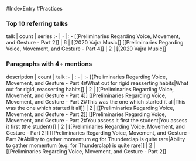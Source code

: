 #IndexEntry #Practices

### Top 10 referring talks
talk | count | series
:- | - |: -
[[Preliminaries Regarding Voice, Movement, and Gesture - Part 2]] | 6 | [[2020 Vajra Music]]
[[Preliminaries Regarding Voice, Movement, and Gesture - Part 4]] | 2 | [[2020 Vajra Music]]

### Paragraphs with 4+ mentions
description | count | talk
:- | : - | :-
[[Preliminaries Regarding Voice, Movement, and Gesture - Part 4#What out for rigid reasserting habits\|What out for rigid, reasserting habits]] | 2 | [[Preliminaries Regarding Voice, Movement, and Gesture - Part 4]]
[[Preliminaries Regarding Voice, Movement, and Gesture - Part 2#This was the one which started it all\|This was the one which started it all]] | 2 | [[Preliminaries Regarding Voice, Movement, and Gesture - Part 2]]
[[Preliminaries Regarding Voice, Movement, and Gesture - Part 2#You assess it first the student\|You assess it first (the student)]] | 2 | [[Preliminaries Regarding Voice, Movement, and Gesture - Part 2]]
[[Preliminaries Regarding Voice, Movement, and Gesture - Part 2#Ability to gather momentum eg for Thunderclap is quite rare\|Ability to gather momentum (e.g. for Thunderclap) is quite rare]] | 2 | [[Preliminaries Regarding Voice, Movement, and Gesture - Part 2]]

